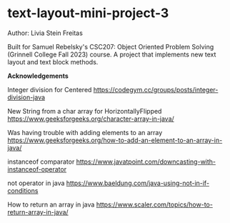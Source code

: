 # text-layout-mini-project-3

Author: Livia Stein Freitas

Built for Samuel Rebelsky's CSC207: Object Oriented Problem Solving (Grinnell College Fall 2023) course.
A project that implements new text layout and text block methods. 

**Acknowledgements**

Integer division for Centered
https://codegym.cc/groups/posts/integer-division-java

New String from a char array for HorizontallyFlipped
https://www.geeksforgeeks.org/character-array-in-java/

Was having trouble with adding elements to an array
https://www.geeksforgeeks.org/how-to-add-an-element-to-an-array-in-java/

instanceof comparator
https://www.javatpoint.com/downcasting-with-instanceof-operator

not operator in java
https://www.baeldung.com/java-using-not-in-if-conditions

How to return an array in java
https://www.scaler.com/topics/how-to-return-array-in-java/
